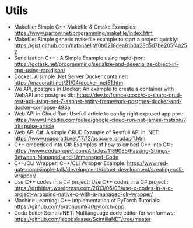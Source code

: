 # Utils


* Makefile: Simple C++ Makefile & Cmake Examples: https://www.partow.net/programming/makefile/index.html
* Makefile: Simple generic makefile example to start a project quickly: https://gist.github.com/natanaeljr/f0b0218dea81b0a23d5d7be205f4a252
* Serialization C++ : A Simple Example using rapid-json: https://gotask.net/programming/serialize-and-deserialize-object-in-cpp-using-rapidjson/
* Docker: A simple .Net Server Docker container: https://macoratti.net/21/04/docker_net51.htm
* We API, postgres in Docker: An example to create a container with WebAPI and postgres db: https://dev.to/francescoxx/c-c-sharp-crud-rest-api-using-net-7-aspnet-entity-framework-postgres-docker-and-docker-compose-493a
* Web API in Cloud Run: Usefull article to config right exposed app port:  https://www.linkedin.com/pulse/google-cloud-run-net-james-matson/?trk=pulse-article
* Web API C#: A simple CRUD Example of Restfull API in .NET: https://www.macoratti.net/17/12/aspcore_crudapi1.htm
* C++ embedded into C#: Examples of how to embed C++ into C# : https://www.codeproject.com/Articles/1189085/Passing-Strings-Between-Managed-and-Unmanaged-Code
* C++/CLI Wrapper: C++/CLI Wrapper Example: https://www.red-gate.com/simple-talk/development/dotnet-development/creating-ccli-wrapper/
* Use C++ codes in a C# project: Use C++ codes in a C# project : https://drthitirat.wordpress.com/2013/06/03/use-c-codes-in-a-c-project-wrapping-native-c-with-a-managed-clr-wrapper/
* Machine Learning: C++ Implementation of PyTorch Tutorials: https://github.com/prabhuomkar/pytorch-cpp
* Code Editor ScintillaNET: Multlanguage code editor for winformws: https://github.com/jacobslusser/ScintillaNET/tree/master
